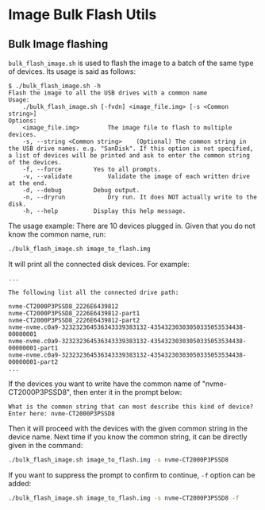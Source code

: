 # Image Bulk Flash Utils

## Bulk Image flashing
`bulk_flash_image.sh` is used to flash the image to a batch of the same type of devices. Its usage is said as follows:
```
$ ./bulk_flash_image.sh -h
Flash the image to all the USB drives with a common name
Usage:
	./bulk_flash_image.sh [-fvdn] <image_file.img> [-s <Common string>]
Options:
	<image_file.img>		The image file to flash to multiple devices.
	-s, --string <Common string>	(Optional) The common string in the USB drive names. e.g. "SanDisk". If this option is not specified, a list of devices will be printed and ask to enter the common string of the devices.
	-f, --force			Yes to all prompts.
	-v, --validate			Validate the image of each written drive at the end.
	-d, --debug			Debug output.
	-n, --dryrun			Dry run. It does NOT actually write to the disk.
	-h, --help			Display this help message.
```

The usage example:
There are 10 devices plugged in. Given that you do not know the common name, run:

```bash
./bulk_flash_image.sh image_to_flash.img
```

It will print all the connected disk devices. For example:

```
...
	
The following list all the connected drive path:

nvme-CT2000P3PSSD8_2226E6439812
nvme-CT2000P3PSSD8_2226E6439812-part1
nvme-CT2000P3PSSD8_2226E6439812-part2
nvme-nvme.c0a9-323232364536343339383132-43543230303050335053534438-00000001
nvme-nvme.c0a9-323232364536343339383132-43543230303050335053534438-00000001-part1
nvme-nvme.c0a9-323232364536343339383132-43543230303050335053534438-00000001-part2
...
```

If the devices you want to write have the common name of "nvme-CT2000P3PSSD8", then enter it in the prompt below:

```
What is the common string that can most describe this kind of device?
Enter here: nvme-CT2000P3PSSD8
```

Then it will proceed with the devices with the given common string in the device name.
Next time if you know the common string, it can be directly given in the command:

```bash
./bulk_flash_image.sh image_to_flash.img -s nvme-CT2000P3PSSD8
```

If you want to suppress the prompt to confirm to continue, `-f` option can be added:

```bash
./bulk_flash_image.sh image_to_flash.img -s nvme-CT2000P3PSSD8 -f
```
